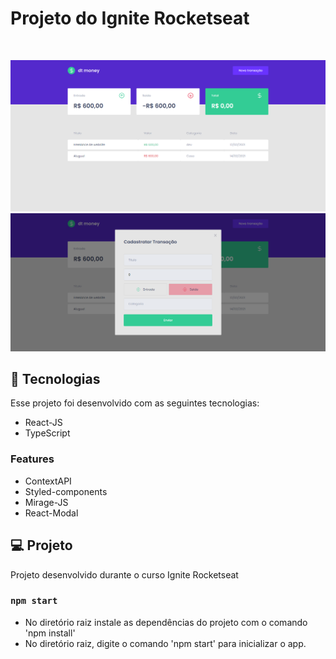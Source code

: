 
# Projeto do Ignite Rocketseat

<!-- <p align="center">
  <a href="#-tecnologias">Tecnologias</a>&nbsp;&nbsp;&nbsp;|&nbsp;&nbsp;&nbsp;
  <a href="#-projeto">Projeto</a>&nbsp;&nbsp;&nbsp;|&nbsp;&nbsp;&nbsp;
  <a href="#-layout">Layout</a>&nbsp;&nbsp;&nbsp;|&nbsp;&nbsp;&nbsp;
</p> -->

<br>


![Projeto Ignite](/img/dt-money-curso-rocketseat.png)
![Projeto Ignite](/img/dt-money-modal.png)


## 🚀 Tecnologias

Esse projeto foi desenvolvido com as seguintes tecnologias:

- React-JS
- TypeScript

### Features

- ContextAPI
- Styled-components
- Mirage-JS
- React-Modal

## 💻 Projeto

Projeto desenvolvido durante o curso Ignite Rocketseat

### `npm start`

- No diretório raiz instale as dependências do projeto com o comando 'npm install'
- No diretório raiz, digite o comando 'npm start' para inicializar o app.

